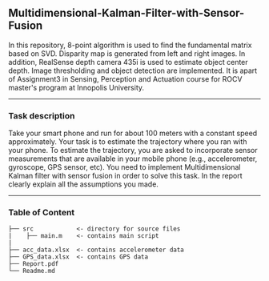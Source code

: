 ## Multidimensional-Kalman-Filter-with-Sensor-Fusion
In this repository, 8-point algorithm is used to find the fundamental matrix based on SVD. Disparity map is generated from left and right images. In addition, RealSense depth camera 435i is used to estimate object center depth. Image thresholding and object detection are implemented. It is apart of Assignment3 in Sensing, Perception and Actuation course for ROCV master's program at Innopolis University.

---
### Task description
Take your smart phone and run for about 100 meters with a constant speed approximately. Your task is to estimate the trajectory where you ran with your phone. To estimate the trajectory, you are asked to incorporate sensor measurements that are available in your mobile phone (e.g., accelerometer, gyroscope, GPS sensor, etc). You need to implement Multidimensional Kalman filter with sensor fusion in order to solve this task. In the report clearly explain all the assumptions you made.

---
### Table of Content 
```
├── src            <- directory for source files
|    ├── main.m    <- contains main script
|             
├── acc_data.xlsx  <- contains accelerometer data
├── GPS_data.xlsx  <- contains GPS data
├── Report.pdf                        
└── Readme.md
```

